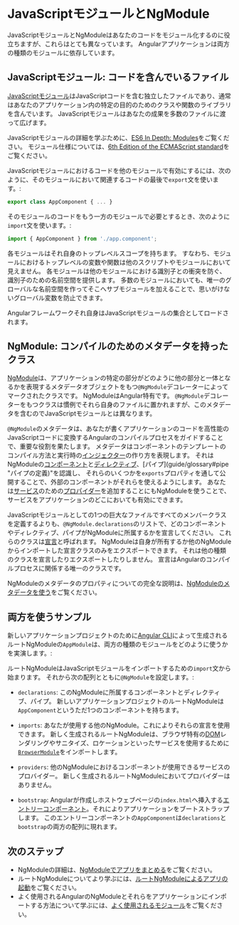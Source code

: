 # JavaScriptモジュールとNgModule

JavaScriptモジュールとNgModuleはあなたのコードをモジュール化するのに役立ちますが、これらはとても異なっています。
Angularアプリケーションは両方の種類のモジュールに依存しています。

## JavaScriptモジュール: コードを含んでいるファイル

[JavaScriptモジュール](https://javascript.info/modules "JavaScript.Info - Modules")はJavaScriptコードを含む独立したファイルであり、通常はあなたのアプリケーション内の特定の目的のためのクラスや関数のライブラリを含んでいます。
JavaScriptモジュールはあなたの成果を多数のファイルに渡って広げます。

<div class="alert is-helpful">

JavaScriptモジュールの詳細を学ぶために、[ES6 In Depth: Modules](https://hacks.mozilla.org/2015/08/es6-in-depth-modules/)をご覧ください。
モジュール仕様については、[6th Edition of the ECMAScript standard](https://www.ecma-international.org/ecma-262/6.0/#sec-modules)をご覧ください。

</div>

JavaScriptモジュールにおけるコードを他のモジュールで有効にするには、次のように、そのモジュールにおいて関連するコードの最後で`export`文を使います。:

```typescript
export class AppComponent { ... }
```

そのモジュールのコードをもう一方のモジュールで必要とするとき、次のように`import`文を使います。:

```typescript
import { AppComponent } from './app.component';
```

各モジュールはそれ自身のトップレベルスコープを持ちます。
すなわち、モジュールにおけるトップレベルの変数や関数は他のスクリプトやモジュールにおいて見えません。
各モジュールは他のモジュールにおける識別子との衝突を防ぐ、識別子のための名前空間を提供します。
多数のモジュールにおいても、唯一のグローバルな名前空間を作ってそこへサブモジュールを加えることで、思いがけないグローバル変数を防止できます。

Angularフレームワークそれ自身はJavaScriptモジュールの集合としてロードされます。

## NgModule: コンパイルのためのメタデータを持ったクラス

[NgModule](guide/glossary#ngmodule "NgModuleの定義")は、アプリケーションの特定の部分がどのように他の部分と一体となるかを表現するメタデータオブジェクトをもつ`@NgModule`デコレーターによってマークされたクラスです。
NgModuleはAngular特有です。
`@NgModule`デコレーターをもつクラスは慣例でそれら自身のファイルに置かれますが、このメタデータを含むのでJavaScriptモジュールとは異なります。

`@NgModule`のメタデータは、あなたが書くアプリケーションのコードを高性能のJavaScriptコードに変換するAngularのコンパイルプロセスをガイドすることで、重要な役割を果たします。
メタデータはコンポーネントのテンプレートのコンパイル方法と実行時の[インジェクター](guide/glossary#injector "インジェクターの定義")の作り方を表現します。
それはNgModuleの[コンポーネント](guide/glossary#component "コンポーネントの定義")と[ディレクティブ](guide/glossary#directive "ディレクティブの定義")、[パイプ](guide/glossary#pipe "パイプの定義)"を認識し、
それらのいくつかを`exports`プロパティを通して公開することで、外部のコンポーネントがそれらを使えるようにします。
あなたは[サービス](guide/glossary#service "サービスの定義")のための[プロパイダー](guide/glossary#provider "プロバイダーの定義")を追加することにもNgModuleを使うことで、サービスをアプリケーションのどこにおいても有効にできます。

JavaScriptモジュールとしての1つの巨大なファイルですべてのメンバークラスを定義するよりも、`@NgModule.declarations`のリストで、どのコンポーネントやディレクティブ、パイプがNgModuleに所属するかを宣言してください。
これらのクラスは[宣言](guide/glossary#declarable "宣言の定義")と呼ばれます。
NgModuleは自身が所有するか他のNgModuleからインポートした宣言クラスのみをエクスポートできます。
それは他の種類のクラスを宣言したりエクスポートしたりしません。
宣言はAngularのコンパイルプロセスに関係する唯一のクラスです。

NgModuleのメタデータのプロパティについての完全な説明は、[NgModuleのメタデータを使う](guide/ngmodule-api "NgModuleのメタデータを使う")をご覧ください。

## 両方を使うサンプル

新しいアプリケーションプロジェクトのために[Angular CLI](cli)によって生成されるルートNgModuleの`AppModule`は、両方の種類のモジュールをどのように使うかを実演します。:

<code-example path="ngmodules/src/app/app.module.1.ts" header="src/app/app.module.ts (default AppModule)"></code-example>

ルートNgModuleはJavaScriptモジュールをインポートするための`import`文から始まります。
それから次の配列とともに`@NgModule`を設定します。:

* `declarations`: このNgModuleに所属するコンポーネントとディレクティブ、パイプ。
  新しいアプリケーションプロジェクトのルートNgModuleは`AppComponent`というただ1つのコンポーネントを持ちます。

* `imports`: あなたが使用する他のNgModule。これによりそれらの宣言を使用できます。
  新しく生成されるルートNgModuleは、ブラウザ特有の[DOM](https://www.w3.org/TR/DOM-Level-2-Core/introduction.html "Definition of Document Object Model")レンダリングやサニタイズ、ロケーションといったサービスを使用するために[`BrowserModule`](api/platform-browser/BrowserModule "BrowserModule NgModule")をインポートします。

* `providers`: 他のNgModuleにおけるコンポーネントが使用できるサービスのプロバイダー。
  新しく生成されるルートNgModuleにおいてプロバイダーはありません。

* `bootstrap`: Angularが作成しホストウェブページの`index.html`へ挿入する[エントリーコンポーネント](guide/entry-components "エントリーコンポーネントを指定する")。それによりアプリケーションをブートストラップします。
  このエントリーコンポーネントの`AppComponent`は`declarations`と`bootstrap`の両方の配列に現れます。

## 次のステップ

* NgModuleの詳細は、[NgModuleでアプリをまとめる](guide/ngmodules "NgModuleでアプリをまとめる")をご覧ください。
* ルートNgModuleについてより学ぶには、[ルートNgModuleによるアプリの起動](guide/bootstrapping "ルートNgModuleによるアプリの起動")をご覧ください。
* よく使用されるAngularのNgModuleとそれらをアプリケーションにインポートする方法について学ぶには、[よく使用されるモジュール](guide/frequent-ngmodules "よく使用されるモジュール")をご覧ください。
